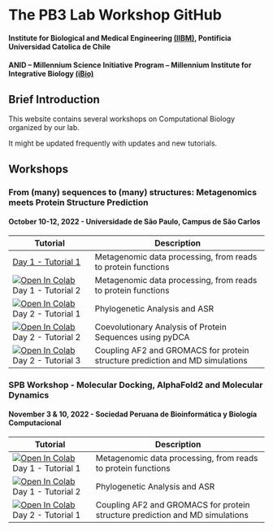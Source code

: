 # The PB3 Lab Workshop GitHub
#### Institute for Biological and Medical Engineering [(IIBM)](http://iibm.uc.cl), Pontificia Universidad Catolica de Chile
#### ANID – Millennium Science Initiative Program – Millennium Institute for Integrative Biology [(iBio)](http://ibio.cl)

## Brief Introduction

This website contains several workshops on Computational Biology organized by our lab.

It might be updated frequently with updates and new  tutorials.

## Workshops

### From (many) sequences to (many) structures: Metagenomics meets Protein Structure Prediction
#### October 10-12, 2022 - Universidade de São Paulo, Campus de São Carlos

| Tutorial | Description                           |
|--------|-------------------------------------------------------------------------------------|
| [Day 1 - Tutorial 1](https://raw.githubusercontent.com/pb3lab/workshops/main/tutorials/saocarlos2022/D1_tutorial01.txt) | Metagenomic data processing, from reads to protein functions |
| [![Open In Colab](https://colab.research.google.com/assets/colab-badge.svg)](https://colab.research.google.com/github/pb3lab/workshops/blob/main/tutorials/saocarlos2022/D1_tutorial02.ipynb) Day 1 - Tutorial 2  | Metagenomic data processing, from reads to protein functions |
| [![Open In Colab](https://colab.research.google.com/assets/colab-badge.svg)](https://colab.research.google.com/github/pb3lab/workshops/blob/main/tutorials/saocarlos2022/D2_tutorial01.ipynb) Day 2 - Tutorial 1  | Phylogenetic Analysis and ASR                           |
| [![Open In Colab](https://colab.research.google.com/assets/colab-badge.svg)](https://colab.research.google.com/github/pb3lab/workshops/blob/main/tutorials/saocarlos2022/D2_tutorial02.ipynb) Day 2 - Tutorial 2 | Coevolutionary Analysis of Protein Sequences using pyDCA                            |
| [![Open In Colab](https://colab.research.google.com/assets/colab-badge.svg)](https://colab.research.google.com/github/pb3lab/workshops/blob/main/tutorials/saocarlos2022/D2_tutorial03.ipynb) Day 2 - Tutorial 3 | Coupling AF2 and GROMACS for protein structure prediction and MD simulations                            |

### SPB Workshop - Molecular Docking, AlphaFold2 and Molecular Dynamics
#### November 3 & 10, 2022 - Sociedad Peruana de Bioinformática y Biología Computacional

| Tutorial | Description                           |
|--------|-------------------------------------------------------------------------------------|
| [![Open In Colab](https://colab.research.google.com/assets/colab-badge.svg)](https://colab.research.google.com/github/pb3lab/workshops/blob/main/tutorials/D1-tutorial02.ipynb) Day 1 - Tutorial 1  | Metagenomic data processing, from reads to protein functions |
| [![Open In Colab](https://colab.research.google.com/assets/colab-badge.svg)](https://colab.research.google.com/github/pb3lab/workshops/blob/main/tutorials/D2-tutorial01.ipynb) Day 1 - Tutorial 2  | Phylogenetic Analysis and ASR                           |
| [![Open In Colab](https://colab.research.google.com/assets/colab-badge.svg)](https://colab.research.google.com/github/pb3lab/workshops/blob/main/tutorials/D2-tutorial03.ipynb) Day 2 - Tutorial 1 | Coupling AF2 and GROMACS for protein structure prediction and MD simulations                            |
